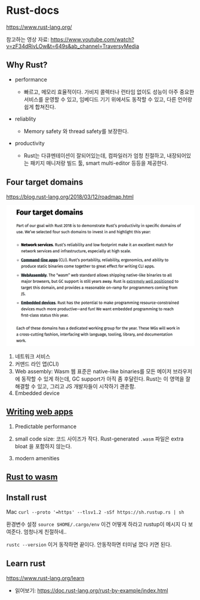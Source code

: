 # Rust-docs
https://www.rust-lang.org/

참고하는 영상 자료: https://www.youtube.com/watch?v=zF34dRivLOw&t=649s&ab_channel=TraversyMedia

## Why Rust?
- performance
  - 빠르고, 메모리 효율적이다. 가비지 콜렉터나 런타임 없이도 성능이 아주 중요한 서비스를 운영할 수 있고, 임베디드 기기 위에서도 동작할 수 있고, 다른 언어랑 쉽게 합쳐진다. 

- reliablity
  - Memory safety 와 thread safety를 보장한다. 
  
- productivity
  - Rust는 다큐멘테이션이 잘되어있는데, 컴파일러가 엄청 친절하고, 내장되어있는 패키지 매니저랑 빌드 툴, smart multi-editor 등등을 제공한다. 

## Four target domains
https://blog.rust-lang.org/2018/03/12/roadmap.html

<img src="assets/1.png">

1. 네트워크 서비스
2. 커맨드 라인 앱(CLI)
3. Web assembly: Wasm 웹 표준은 native-like binaries를 모든 메이저 브라우저에 동작할 수 있게 하는데, GC support가 아직 좀 후달린다. Rust는 이 영역을 잘 해결할 수 있고, 그리고 JS 개발자들이 시작하기 괜춘함. 
4. Embedded device


## [Writing web apps](https://www.rust-lang.org/what/wasm)
1. Predictable performance

2. small code size: 코드 사이즈가 작다. Rust-generated `.wasm` 파일은 extra bloat 을 포함하지 않는다. 

3. modern amenities


## [Rust to wasm](https://developer.mozilla.org/en-US/docs/WebAssembly/Rust_to_wasm)

## Install rust
Mac `curl --proto '=https' --tlsv1.2 -sSf https://sh.rustup.rs | sh`

환경변수 설정 `source $HOME/.cargo/env` 이건 어떻게 하라고 rustup이 메시지 다 보여준다. 엄청나게 친절하네..

`rustc --version` 이거 동작하면 끝이다. 안동작하면 터미널 껐다 키면 된다. 


## Learn rust
https://www.rust-lang.org/learn

- 읽어보기: https://doc.rust-lang.org/rust-by-example/index.html
